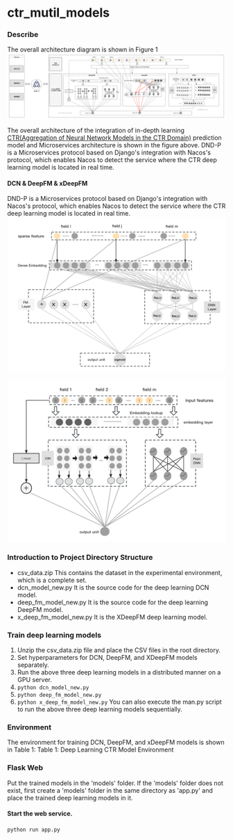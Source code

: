 # ctr_mutil_models 

### Describe
The overall architecture diagram is shown in Figure 1
<img src="./pictures/DND-P.png">

The overall architecture of the integration of in-depth learning <a href="https://github.com/wzhe06/Ad-papers">CTR(Aggregation of Neural Network Models in the CTR Domain)</a> prediction model and Microservices architecture is shown in the figure above. DND-P is a Microservices protocol based on Django's integration with Nacos's protocol, which enables Nacos to detect the service where the CTR deep learning model is located in real time.

#### DCN & DeepFM & xDeepFM

DND-P is a Microservices protocol based on Django's integration with Nacos's protocol, which enables Nacos to detect the service where the CTR deep learning model is located in real time.
<img src="./pictures/DeepFM模型结构.png">

<img src="./pictures/xDeepFM.png">

### Introduction to Project Directory Structure

* csv_data.zip  This contains the dataset in the experimental environment, which is a complete set.
* dcn_model_new.py It is the source code for the deep learning DCN model.
* deep_fm_model_new.py It is the source code for the deep learning DeepFM model.
* x_deep_fm_model_new.py It is the XDeepFM deep learning model.

### Train deep learning models
1. Unzip the csv_data.zip file and place the CSV files in the root directory.
2. Set hyperparameters for DCN, DeepFM, and XDeepFM models separately.
3. Run the above three deep learning models in a distributed manner on a GPU server. 
4. `python dcn_model_new.py`
5. `python deep_fm_model_new.py`
6. `python x_deep_fm_model_new.py`
You can also execute the man.py script to run the above three deep learning models sequentially.

### Environment
The environment for training DCN, DeepFM, and xDeepFM models is shown in Table 1:
Table 1: Deep Learning CTR Model Environment
 
### Flask Web
Put the trained models in the 'models' folder. If the 'models' folder does not exist, 
first create a 'models' folder in the same directory as 'app.py' and place the trained deep learning models in it.
#### Start the web service.
`python run app.py` 
